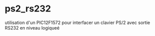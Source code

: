 # ps2_rs232
utilisation d'un PIC12F1572 pour interfacer un clavier PS/2 avec sortie RS232 en niveau logiqueé
